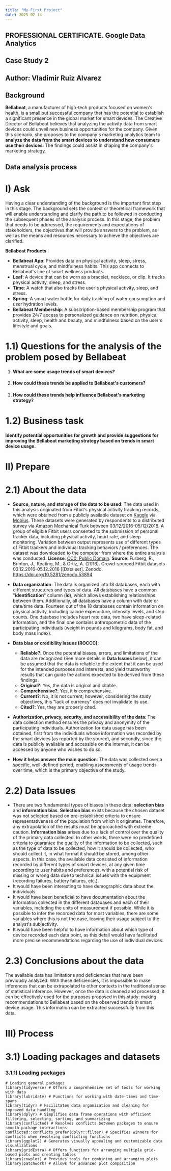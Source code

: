 ```yaml
---
title: "My First Project"
date: 2025-02-14
---
```


## **PROFESSIONAL CERTIFICATE. Google Data Analytics**

## Case Study 2

## **Author**: Vladimir Ruiz Alvarez

## Background

**Bellabeat**, a manufacturer of high-tech products focused on women's health, is a small but successful company that has the potential to establish a significant presence in the global market for smart devices. The Creative Director of Bellabeat believes that analyzing the activity data from smart devices could unveil new business opportunities for the company. Given this scenario, she proposes to the company's marketing analytics team to **analyze the data from the smart devices to understand how consumers use their devices**. The findings could assist in shaping the company's marketing strategy.

## Data analysis process

# I) **Ask**

Having a clear understanding of the background is the important first step in this stage. The background sets the context or theoretical framework that will enable understanding and clarify the path to be followed in conducting the subsequent phases of the analysis process. In this stage, the problem that needs to be addressed, the requirements and expectations of stakeholders, the objectives that will provide answers to the problem, as well as the means and resources necessary to achieve the objectives are clarified.

**Bellabeat Products**

* **Bellabeat App**: Provides data on physical activity, sleep, stress, menstrual cycle, and mindfulness habits. This app connects to Bellabeat's line of smart wellness products.
* **Leaf**: A device that can be worn as a bracelet, necklace, or clip. It tracks physical activity, sleep, and stress.
* **Time**: A watch that also tracks the user's physical activity, sleep, and stress.
* **Spring**: A smart water bottle for daily tracking of water consumption and user hydration levels.
* **Bellabeat Membership**: A subscription-based membership program that provides 24/7 access to personalized guidance on nutrition, physical activity, sleep, health and beauty, and mindfulness based on the user's lifestyle and goals.

# 1.1) Questions for the analysis of the problem posed by Bellabeat 

1.	#### What are some usage trends of smart devices?
2.	#### How could these trends be applied to Bellabeat's customers?
3.	#### How could these trends help influence Bellabeat's marketing strategy?

# 1.2) Business task

#### Identify potential opportunities for growth and provide suggestions for improving the Bellabeat marketing strategy based on trends in smart device usage.

# II) **Prepare**

# 2.1) About the data

* **Source, nature, and storage of the data to be used**: The data used in this analysis originated from Fitbit's physical activity tracking records, which were obtained from a publicly available dataset on [Kaggle](https://www.kaggle.com/arashnic) via [Mobius](https://www.kaggle.com/arashnic). These datasets were generated by respondents to a distributed survey via Amazon Mechanical Turk between 03/12/2016-05/12/2016. A group of eligible Fitbit users consented to the submission of personal tracker data, including physical activity, heart rate, and sleep monitoring. Variation between output represents use of different types of Fitbit trackers and individual tracking behaviors / preferences. The dataset was downloaded to the computer from where the entire analysis was conducted. **License**: [CC0: Public Domain](https://creativecommons.org/publicdomain/zero/1.0/). **Source**: Furberg, R., Brinton, J., Keating, M., & Ortiz, A. (2016). Crowd-sourced Fitbit datasets 03.12.2016-05.12.2016 [[Data set]. Zenodo. https://doi.org/10.5281/zenodo.53894

* **Data organization**: The data is organized into 18 databases, each with different structures and types of data. All databases have a common "**identification**" column (**Id**), which allows establishing relationships between them. Additionally, all databases have a column with date or date/time data. Fourteen out of the 18 databases contain information on physical activity, including calorie expenditure, intensity levels, and step counts. One database includes heart rate data, two have sleep-related information, and the final one contains anthropometric data of the participating individuals (weight in pounds and kilograms, body fat, and body mass index).

* **Data bias or credibility issues (ROCCC)**:
  * **Reliable?**: Once the potential biases, errors, and limitations of the data are recognized (See more details in **Data Issues** below), it can be assumed that the data is reliable to the extent that it can be used for the intended purposes and interests, and yield trustworthy results that can guide the actions expected to be derived from these findings.
  * **Original?**: Yes, the data is original and citable.
  * **Comprehensive?**: Yes, it is comprehensive. 
  * **Current?**: No, it is not current; however, considering the study objectives, this "lack of currency" does not invalidate its use. 
  * **Cited?**: Yes, they are properly cited.
  
  
* **Authorization, privacy, security, and accessibility of the data**: The data collection method ensures the privacy and anonymity of the participating individuals. Authorization for data usage has been obtained, first from the individuals whose information was recorded by the smart devices (as reported by the source), and secondly, since the data is publicly available and accessible on the internet, it can be accessed by anyone who wishes to do so.

* **How it helps answer the main question**: The data was collected over a specific, well-defined period, enabling assessments of usage trends over time, which is the primary objective of the study.

# 2.2) Data Issues

  * There are two fundamental types of biases in these data: **selection bias** and **information bias**. **Selection bias** exists because the chosen dataset was not selected based on pre-established criteria to ensure representativeness of the population from which it originates. Therefore, any extrapolation of the results must be approached with extreme caution. **Information bias** arises due to a lack of control over the quality of the primary data collected. In other words, there were no predefined criteria to guarantee the quality of the information to be collected, such as the type of data to be collected, how it should be collected, who should collect it, in what format it should be stored, among other aspects. In this case, the available data consisted of information recorded by different types of smart devices, at any given time according to user habits and preferences, with a potential risk of missing or wrong data due to technical issues with the equipment (recording failures, battery failures, etc.).
  * It would have been interesting to have demographic data about the individuals.
  * It would have been beneficial to have documentation about the information collected in the different databases and each of their variables, including the units of measurement if possible. While it is possible to infer the recorded data for most variables, there are some variables where this is not the case, leaving their usage subject to the analyst's subjectivity.
  * It would have been helpful to have information about which type of device recorded each data point, as this detail would have facilitated more precise recommendations regarding the use of individual devices.

# 2.3) Conclusions about the data
The available data has limitations and deficiencies that have been previously analyzed. With these deficiencies, it is impossible to make inferences that can be extrapolated to other contexts in the traditional sense of statistical inference. However, once the data is cleaned and processed, it can be effectively used for the purposes proposed in this study: making recommendations to Bellabeat based on the observed trends in smart device usage. This information can be extracted successfully from this data.

# III) **Process**

# 3.1) Loading packages and datasets

### 3.1.1) Loading packages

```{r}
# Loading general packages
library(tidyverse) # Offers a comprehensive set of tools for working with data
library(lubridate) # Functions for working with date-times and time-spans
library(tidyr) # Facilitates data organization and cleaning for improved data handling
library(dplyr) # Simplifies data frame operations with efficient filtering, selecting, sorting, and summarizing
library(conflicted) # Resolves conflicts between packages to ensure smooth package interactions
conflicted::conflicts_prefer(dplyr::filter) # Specifies winners for conflicts when resolving conflicting functions
library(ggplot2) # Generates visually appealing and customizable data visualizations
library(gridExtra) # Offers functions for arranging multiple grid-based plots and creating tables
library(cowplot) # Provides tools for combining and arranging plots
library(patchwork) # Allows for advanced plot composition
```





